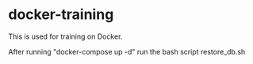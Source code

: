 # docker-training
This is used for training on Docker.

After running "docker-compose up -d" run the bash script restore_db.sh